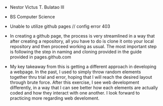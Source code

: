 - Nestor Victus T. Bulatao III
- BS Computer Science
- Unable to utilize github pages // config error 403
  
- In creating a github page, the process is very streamlined in a way that after creating a repository, all you have to do is clone it onto your local repository and then proceed working as usual. The most important step is following
  the step in naming and cloning provided in the guide provided in pages.github.com

- My key takeaway from this is getting a different approach in developing a webpage. In the past, I used to simply throw random elements together thru trial and error, hoping that I will reach the desired layout through brute force.
  After this exercise, I see web development differently, in a way that I can see better how each elements are actually coded and how they interact with one another. I look forward to practicing more regarding web develoment.

